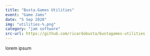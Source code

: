 ```yaml
---
title: "Busta.Games Utilities"
event: "Game Jams"
date: "5 Sep 2020"
img: "utilities-%.png"
category: "jam software"
src-url: https://github.com/ricardobusta/bustagames-utilities
---
```

lorem ipsum